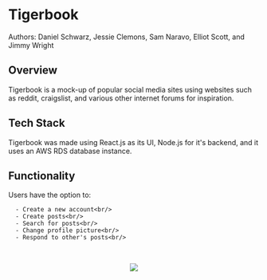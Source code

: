 # Tigerbook
Authors: Daniel Schwarz, Jessie Clemons, Sam Naravo, Elliot Scott, and Jimmy Wright

## Overview
Tigerbook is a mock-up of popular social media sites using websites such as reddit, craigslist, and various other internet forums for inspiration.

## Tech Stack
Tigerbook was made using React.js as its UI, Node.js for it's backend, and it uses an AWS RDS database instance.

## Functionality
Users have the option to:
```
  - Create a new account<br/>
  - Create posts<br/>
  - Search for posts<br/>
  - Change profile picture<br/>
  - Respond to other's posts<br/>
```
<br/>

<p align="center">
  <img src="https://user-images.githubusercontent.com/51220736/185446916-96ea8577-efa7-4c29-82f8-d4a403a01095.png" />
</p>
